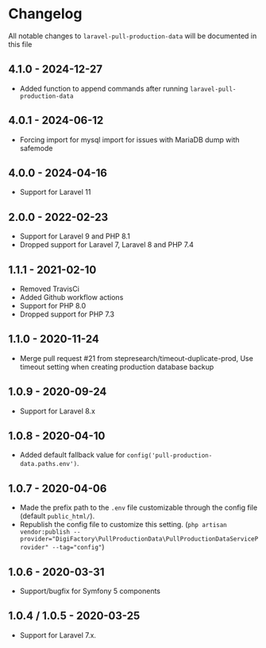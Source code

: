 # Changelog

All notable changes to `laravel-pull-production-data` will be documented in this file

## 4.1.0 - 2024-12-27
- Added function to append commands after running `laravel-pull-production-data`

## 4.0.1 - 2024-06-12
- Forcing import for mysql import for issues with MariaDB dump with safemode

## 4.0.0 - 2024-04-16
- Support for Laravel 11

## 2.0.0 - 2022-02-23
- Support for Laravel 9 and PHP 8.1
- Dropped support for Laravel 7, Laravel 8 and PHP 7.4

## 1.1.1 - 2021-02-10
- Removed TravisCi
- Added Github workflow actions
- Support for PHP 8.0
- Dropped support for PHP 7.3

## 1.1.0 - 2020-11-24
- Merge pull request #21 from stepresearch/timeout-duplicate-prod, Use timeout setting when creating production database backup

## 1.0.9 - 2020-09-24
- Support for Laravel 8.x

## 1.0.8 - 2020-04-10
- Added default fallback value for `config('pull-production-data.paths.env')`.

## 1.0.7 - 2020-04-06

- Made the prefix path to the `.env` file customizable through the config file (default `public_html/`). 
- Republish the config file to customize this setting. (`php artisan vendor:publish --provider="DigiFactory\PullProductionData\PullProductionDataServiceProvider" --tag="config"`)

## 1.0.6 - 2020-03-31

- Support/bugfix for Symfony 5 components

## 1.0.4 / 1.0.5 - 2020-03-25

- Support for Laravel 7.x.
